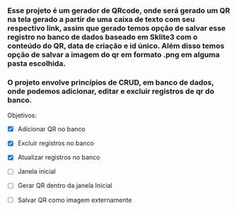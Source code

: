 ### Esse projeto é um gerador de QRcode, onde será gerado um QR na tela gerado a partir de uma caixa de texto com seu respectivo link, assim que gerado temos opção de salvar esse registro no banco de dados baseado em Sklite3 com o conteúdo do QR, data de criação e id único. Além disso temos opção de salvar a imagem do qr em formato .png em alguma pasta escolhida.

### O projeto envolve princípios de CRUD, em banco de dados, onde podemos adicionar, editar e excluir registros de qr do banco.

Objetivos:

- [x] Adicionar QR no banco
- [x] Excluir registros no banco
- [x] Atualizar registros no banco
- [ ] Janela inicial
- [ ] Gerar QR dentro da janela Inicial
- [ ] Salvar QR como imagem externamente

